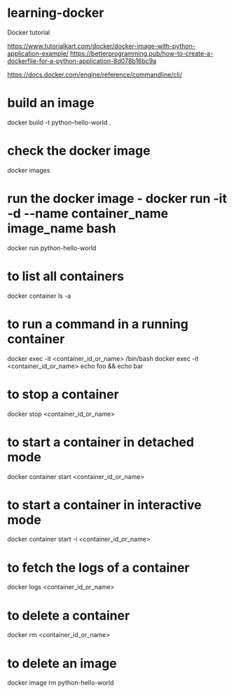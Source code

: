 # learning-docker
Docker tutorial

https://www.tutorialkart.com/docker/docker-image-with-python-application-example/
https://betterprogramming.pub/how-to-create-a-dockerfile-for-a-python-application-8d078b16bc9a

https://docs.docker.com/engine/reference/commandline/cli/

# build an image
docker build -t python-hello-world .

# check the docker image
docker images

# run the docker image - docker run -it -d --name container_name image_name bash
docker run python-hello-world

# to list all containers
docker container ls -a

# to run a command in a running container
docker exec -it <container_id_or_name> /bin/bash
docker exec -it <container_id_or_name> echo foo && echo bar

# to stop a container
docker stop <container_id_or_name>

# to start a container in detached mode
docker container start <container_id_or_name>

# to start a container in interactive mode
docker container start -i <container_id_or_name>

# to fetch the logs of a container
docker logs <container_id_or_name>

# to delete a container
docker rm <container_id_or_name>

# to delete an image
docker image rm python-hello-world